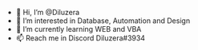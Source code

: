 - 👋 Hi, I’m @Diluzera
- 👀 I’m interested in Database, Automation and Design
- 🌱 I’m currently learning WEB and VBA
- 📫 Reach me in Discord Diluzera#3934
